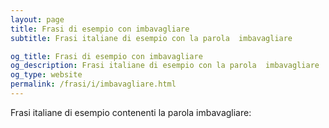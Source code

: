 ```yaml
---
layout: page
title: Frasi di esempio con imbavagliare 
subtitle: Frasi italiane di esempio con la parola  imbavagliare

og_title: Frasi di esempio con imbavagliare 
og_description: Frasi italiane di esempio con la parola  imbavagliare
og_type: website
permalink: /frasi/i/imbavagliare.html
---
```


Frasi italiane di esempio contenenti la parola imbavagliare:


